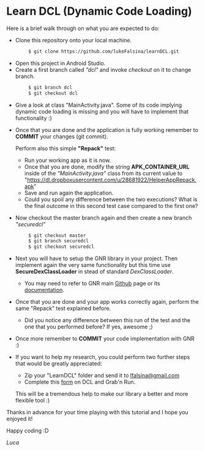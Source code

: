 # Learn DCL (Dynamic Code Loading)

Here is a brief walk through on what you are expected to do:

* Clone this repository onto your local machine.

``` bash
        $ git clone https://github.com/lukeFalsina/learnDCL.git
```
* Open this project in Android Studio.
* Create a first branch called *"dcl"* and invoke *checkout* on it to change branch.

``` bash
		$ git branch dcl
		$ git checkout dcl
```
* Give a look at class "MainActivity.java". Some of its code implying dynamic code loading is missing and you will have to implement that functionality :)
* Once that you are done and the application is fully working remember to **COMMIT** your changes (git commit).

	Perform also this simple **"Repack"** test:

	* Run your working app as it is now.
	* Once that you are done, modify the string **APK_CONTAINER_URL** inside of the *"MainActivity.java"* class from its current value to "https://dl.dropboxusercontent.com/u/28681922/HelperAppRepack.apk"
	* Save and run again the application.
	* Could you spoil any difference between the two executions? What is the final outcome in this second test case compared to the first one?

* Now checkout the master branch again and then create a new branch *"securedcl"*

``` bash
        $ git checkout master
        $ git branch securedcl
		$ git checkout securedcl
```
* Next you will have to setup the GNR library in your project. Then implement again the very same functionality but this time use **SecureDexClassLoader** in stead of standard *DexClassLoader*.
	* You may need to refer to GNR main [Github](https://github.com/lukeFalsina/Grab-n-Run) page or its [documentation](http://grab-n-run.readthedocs.org/en/latest/tutorial.html).
* Once that you are done and your app works correctly again, perform the same "Repack" test explained before.

	* Did you notice any difference between this run of the test and the one that you performed before? If yes, awesome ;)

* Once more remember to **COMMIT** your code implementation with GNR :)
* If you want to help my research, you could perform two further steps that would be greatly appreciated:

	* Zip your "LearnDCL" folder and send it to lfalsina@gmail.com
	* Complete this [form](http://goo.gl/forms/k500h7cYiv) on DCL and Grab'n Run.

	This will be a tremendous help to make our library a better and more flexible tool :)

Thanks in advance for your time playing with this tutorial and I hope you enjoyed it!

Happy coding :D

*Luca*